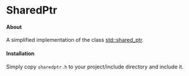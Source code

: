 # SharedPtr

#### About
A simplified implementation of the class [std::shared_ptr<T>](http://en.cppreference.com/w/cpp/memory/shared_ptr).

#### Installation
Simply copy ```sharedptr.h``` to your project/include directory and include it.
